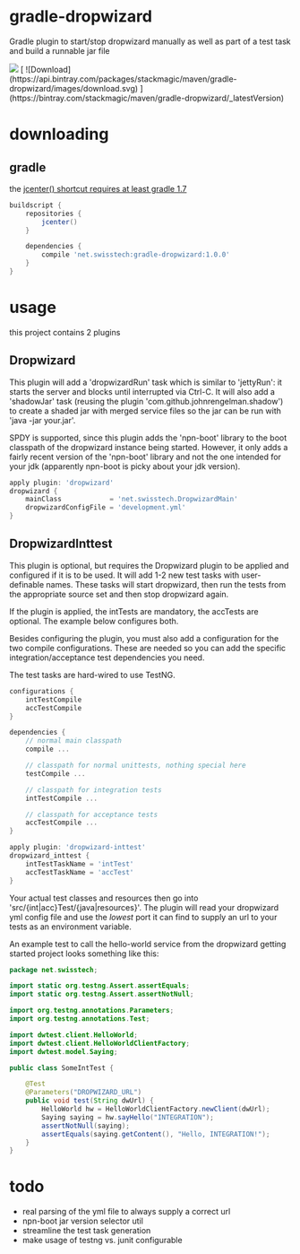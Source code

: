 
gradle-dropwizard
=================

Gradle plugin to start/stop dropwizard manually as well as part of a test task and build a runnable jar file

<img src="https://travis-ci.org/stackmagic/gradle-dropwizard.svg?branch=master" />
[ ![Download](https://api.bintray.com/packages/stackmagic/maven/gradle-dropwizard/images/download.svg) ](https://bintray.com/stackmagic/maven/gradle-dropwizard/_latestVersion)

downloading
===========

gradle
------

the [jcenter() shortcut requires at least gradle 1.7](http://www.gradle.org/docs/1.7/release-notes#jcenter-repository-support)

```groovy
buildscript {
    repositories {
        jcenter()
    }

    dependencies {
        compile 'net.swisstech:gradle-dropwizard:1.0.0'
    }
}
```


usage
=====

this project contains 2 plugins

Dropwizard
----------

This plugin will add a 'dropwizardRun' task which is similar to 'jettyRun': it starts the server and blocks until interrupted via Ctrl-C.
It will also add a 'shadowJar' task (reusing the plugin 'com.github.johnrengelman.shadow') to create a shaded jar with merged service files so
the jar can be run with 'java -jar your.jar'.

SPDY is supported, since this plugin adds the 'npn-boot' library to the boot classpath of the dropwizard instance being started. However,
it only adds a fairly recent version of the 'npn-boot' library and not the one intended for your jdk (apparently npn-boot is picky about
your jdk version).

```groovy
apply plugin: 'dropwizard'
dropwizard {
	mainClass            = 'net.swisstech.DropwizardMain'
	dropwizardConfigFile = 'development.yml'
}
```

DropwizardInttest
-----------------

This plugin is optional, but requires the Dropwizard plugin to be applied and configured if it is to be used.
It will add 1-2 new test tasks with user-definable names. These tasks will start dropwizard, then run the tests
from the appropriate source set and then stop dropwizard again.

If the plugin is applied, the intTests are mandatory, the accTests are optional. The example
below configures both.

Besides configuring the plugin, you must also add a configuration for the two compile configurations. These are needed
so you can add the specific integration/acceptance test dependencies you need.

The test tasks are hard-wired to use TestNG.

```groovy
configurations {
	intTestCompile
	accTestCompile
}

dependencies {
	// normal main classpath
	compile ...

	// classpath for normal unittests, nothing special here
	testCompile ...

	// classpath for integration tests
	intTestCompile ...

	// classpath for acceptance tests
	accTestCompile ...
}

apply plugin: 'dropwizard-inttest'
dropwizard_inttest {
	intTestTaskName = 'intTest'
	accTestTaskName = 'accTest'
}
```

Your actual test classes and resources then go into 'src/{int|acc}Test/{java|resources}'. The plugin will read your
dropwizard yml config file and use the *lowest* port it can find to supply an url to your tests as an environment variable.

An example test to call the hello-world service from the dropwizard getting started project looks something like this:

```java
package net.swisstech;

import static org.testng.Assert.assertEquals;
import static org.testng.Assert.assertNotNull;

import org.testng.annotations.Parameters;
import org.testng.annotations.Test;

import dwtest.client.HelloWorld;
import dwtest.client.HelloWorldClientFactory;
import dwtest.model.Saying;

public class SomeIntTest {

	@Test
	@Parameters("DROPWIZARD_URL")
	public void test(String dwUrl) {
		HelloWorld hw = HelloWorldClientFactory.newClient(dwUrl);
		Saying saying = hw.sayHello("INTEGRATION");
		assertNotNull(saying);
		assertEquals(saying.getContent(), "Hello, INTEGRATION!");
	}
}
```

todo
====

* real parsing of the yml file to always supply a correct url
* npn-boot jar version selector util
* streamline the test task generation
* make usage of testng vs. junit configurable
